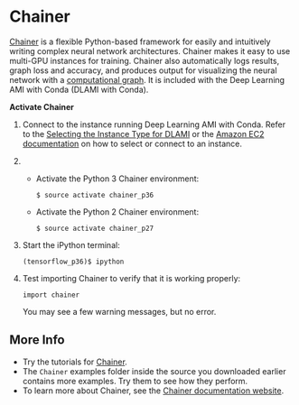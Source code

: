 # Chainer<a name="activate-chainer"></a>

[Chainer](https://chainer.org/) is a flexible Python\-based framework for easily and intuitively writing complex neural network architectures\. Chainer makes it easy to use multi\-GPU instances for training\. Chainer also automatically logs results, graph loss and accuracy, and produces output for visualizing the neural network with a [computational graph](https://docs.chainer.org/en/stable/reference/graph.html)\. It is included with the Deep Learning AMI with Conda \(DLAMI with Conda\)\. 

**Activate Chainer**

1. Connect to the instance running Deep Learning AMI with Conda\. Refer to the [Selecting the Instance Type for DLAMI](instance-select.md) or the [Amazon EC2 documentation](http://docs.aws.amazon.com/AWSEC2/latest/UserGuide/AccessingInstances.html) on how to select or connect to an instance\.

1. 
   + Activate the Python 3 Chainer environment:

     ```
     $ source activate chainer_p36
     ```
   + Activate the Python 2 Chainer environment:

     ```
     $ source activate chainer_p27
     ```

1. Start the iPython terminal:

   ```
   (tensorflow_p36)$ ipython
   ```

1. Test importing Chainer to verify that it is working properly:

   ```
   import chainer
   ```

   You may see a few warning messages, but no error\.

## More Info<a name="activate-chainer-project"></a>
+ Try the tutorials for [Chainer](tutorial-chainer.md)\.
+ The `Chainer` examples folder inside the source you downloaded earlier contains more examples\. Try them to see how they perform\.
+ To learn more about Chainer, see the [Chainer documentation website](https://docs.chainer.org/)\.